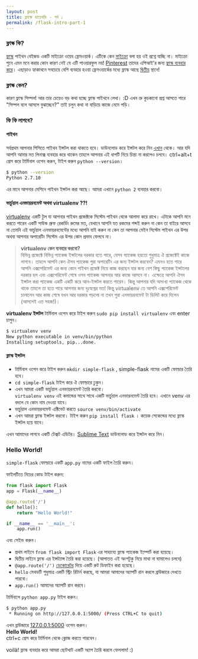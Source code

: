 ```yaml
---
layout: post
title: ফ্লাস্কে হাতেখড়ি - পর্ব ১
permalink: /flask-intro-part-1
---
```

### ফ্লাস্ক কি?
[ফ্লাস্ক][flask] পাইথন বেইজড একটি মাইক্রো ওয়েব ফ্রেমওয়ার্ক। 
এটিকে কেন [মাইক্রো][why-called-micro] বলা হয় ওই প্রশ্নে যাচ্ছি না।  মাইক্রো শুনে এমন মনে করার কোন কারণ নেই যে এটি পাওয়ারফুল নয়! [Pinterest][pinterest] তাদের এপিআই'র জন্য [ফ্লাস্ক ব্যবহার করে][pinterest-use-flask-quora]। এছাড়াও হ্যাকাথনে সবচেয়ে বেশি ব্যবহার হওয়া ফ্রেমওয়ার্কের মধ্যে ফ্লাস্ক আছে [দ্বিতীয়][flask-in-hackathon] স্থানে! 

### ফ্লাস্ক কেন?
কারণ ফ্লাস্ক সিম্পল! আর তার চেয়েও বড় কথা হচ্ছে ফ্লাস্ক পাইথনে লেখা। :D
এখন ভ্রু কুচকানো প্রশ্ন আসতে পারে "সিম্পল বলে আসলে বুঝাচ্ছেন?"
তাই চলুন কথা না বাড়িয়ে কাজে নেমে পড়ি। 

### কি কি লাগবে?

#### পাইথন  

সর্বপ্রথম আপনার পিসিতে পাইথন ইন্সটল করা থাকতে হবে। ডাউনলোড করে ইন্সটল করে নিন [এখান][download-python] থেকে। 
আর যদি আপনি আমার মত লিনাক্স ব্যবহার করে থাকেন তাহলে আপনার এই ধাপটি নিয়ে চিন্তা না করলেও চলবে। ctrl+alt+t প্রেস করে টার্মিনাল ওপেন করুন, টাইপ করুন `python --version`। 
```bash
$ python --version
Python 2.7.10
```

এর মানে আপনার মেশিনে পাইথন ইন্সটল করা আছে। আমরা এখানে `python 2` ব্যবহার করবো। 

#### ভার্চুয়াল এনভায়রনমেন্ট অথবা virtualenv ??!

[virtualenv][virtualenv] একটি টুল যা আপনার পাইথন প্রজেক্টকে সিস্টেম পাইথন থেকে আলাদা করে রাখে। এটাকে আপনি মনে করতে পারেন একটি সাউন্ড প্রুফ রেকর্ডিং রুমের মত, যেখানে আপনি যত রকমের শব্দই করুন না কেন তা বাইরে আসবে না তেমনি এই ভার্চুয়াল এনভায়রনমেন্টের মধ্যে আপনি যাই করুন না কেন তা আপনার মেইন সিস্টেম পাইথন এর উপর অথবা আপনার অপারেটিং সিস্টেম এর উপর কোন প্রভাব ফেলবে না। 

> **virtualenv কেন ব্যবহার করবো?**  
> বিভিন্ন প্রজেক্টে বিভিন্ন প্যাকেজ ইন্সটলের দরকার হতে পারে, যেসব প্যাকেজ হয়তো শুধুমাত্র ঐ প্রজেক্টেই কাজে লাগবে। তাহলে আপনি কেন ঐসব প্যাকেজ পুরা অপারেটিং এর জন্য ইন্সটল করবেন? এমনও হতে পারে আপনি এক্সপেরিমেন্ট এর জন্য কোন পাইথন প্রজেক্ট নিয়ে কাজ করছেন যার জন্য বেশ কিছু প্যাকেজ ইন্সটলের দরকার হল এবং এক্সপেরিমেন্ট শেষে ওসব প্যাকেজ আপনার আর কাজে আসবে না। এক্ষেত্রে আপনি ঐসব ইন্সটল করা প্যাকেজ একটি একটি করে আন-ইন্সটল করতে পারেন। কিন্তু আপনার যদি অসংখ্য প্যাকেজ থেকে থাকে তাহলে তা হতে পারে আপনার জন্য দুঃস্বপ্নের মত! কিন্তু virtualenv তে আপনি এক্সপেরিমেন্ট চালালেন আর কাজ শেষে যখন আর দরকার পড়লো না তখন পুরা এনভায়রনমেন্ট টা ডিলিট করে দিলেন (আসলেই এত সহজ!)। 


**virtualenv ইন্সটল** 
টার্মিনাল ওপেন করে টাইপ করুন `sudo pip install virtualenv` এবং enter চাপুন। 


```bash
$ virtualenv venv
New python executable in venv/bin/python
Installing setuptools, pip...done.
```


#### ফ্লাস্ক ইন্সটল   
* টার্মিনাল ওপেন করে টাইপ করুন `mkdir simple-flask` , simple-flask নামের একটি ফোল্ডার তৈরি হবে।
*  `cd simple-flask` টাইপ করে ঐ ফোল্ডারে ঢুকুন।
*  এখন আমরা একটি ভার্চুয়াল এনভায়রনমেন্ট তৈরি করবো।  
   `virtualenv venv`  এই কমান্ডের সাথে সাথে একটি ভার্চুয়াল এনভারনমেন্ট তৈরি হবে। এখানে venv এর বদলে যে কোন নাম দেওয়া যাবে।  
*  ভার্চুয়াল এনভায়রনমেন্ট এক্টিভেট করতে `source venv/bin/activate`
*  এখন আমরা ফ্লাস্ক ইন্সটল করবো। 
   টাইপ করুন `pip install flask` ।
   কয়েক সেকেন্ডের মধ্যে ফ্লাস্ক ইন্সটল হয়ে যাবে। 


এখন আমাদের লাগবে একটি টেক্সট এডিটর। [Sublime Text][sublime-text] ডাউনলোড করে ইন্সটল করে নিন। 


### Hello World!

`simple-flask` ফোল্ডারে একটি `app.py` নামের একটি ফাইল তৈরি করুন। 

ফাইলটিতে নিচের কোড টাইপ করুন:

```python
from flask import Flask
app = Flask(__name__)

@app.route('/')
def hello():
	return "Hello World!"

if __name__ == '__main__':
	app.run()
```

এবং সেইভ করুন।

* প্রথম লাইনে `from flask import Flask` এর সাহায্যে ফ্লাস্ক প্যাকেজ ইম্পোর্ট করা হয়েছে।   
*  দ্বিতীয় লাইনে ফ্লাস্ক এর ইন্সট্যান্স তৈরি করা হয়েছে। (আপাতত এই অংশটুকু নিয়ে মাথা না ঘামালেও চলবে) 
*  `@app.route('/')` [ডেকোরেটর][python-decorator] দিয়ে একটি রুট ডিফাইন করা হয়েছে। 
*  `hello` মেথডটি শুধুমাত্র একটি স্ট্রিং রিটার্ন করছে, যা আমরা আমাদের অ্যাপটি রান করলে ব্রাউজারে দেখতে পারবো। 
*  `app.run()` আমাদের অ্যাপটি রান করবে। 

টার্মিনালে `python app.py` টাইপ করুন। 

```bash
$ python app.py
 * Running on http://127.0.0.1:5000/ (Press CTRL+C to quit)

```  

এখন ব্রাউজারে [127.0.0.1:5000][localhost:5000] ওপেন করুন।  
**Hello World!**  
ctrl+c প্রেস করে টার্মিনাল থেকে ক্লোজ করতে পারবেন। 

voilà! ফ্লাস্ক ব্যবহার করে আমরা ছোটখাট একটি অ্যাপ তৈরি করলে ফেললাম! :) 










[flask]:  http://flask.pocoo.org/
[why-called-micro]:  https://en.wikipedia.org/wiki/Microframework
[pinterest]:  https://www.pinterest.com/
[pinterest-use-flask-quora]: https://www.quora.com/What-challenges-has-Pinterest-encountered-with-Flask/answer/Steve-Cohen?srid=hXZd&share=1
[flask-in-hackathon]: http://techcrunch.com/2015/07/28/which-programming-languages-get-used-most-at-hackathons/
[download-python]: https://www.python.org/downloads/
[virtualenv]: https://virtualenv.pypa.io/en/latest/
[sublime-text]: https://www.sublimetext.com/
[python-decorator]: https://realpython.com/blog/python/primer-on-python-decorators/
[localhost:5000]: http://127.0.0.1:5000/
